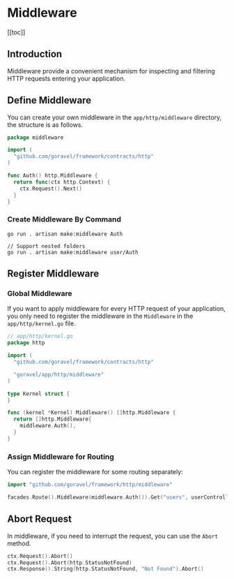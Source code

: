 # Middleware

[[toc]]

## Introduction

Middleware provide a convenient mechanism for inspecting and filtering HTTP requests entering your application.

## Define Middleware

You can create your own middleware in the `app/http/middleware` directory, the structure is as follows.

```go
package middleware

import (
  "github.com/goravel/framework/contracts/http"
)

func Auth() http.Middleware {
  return func(ctx http.Context) {
    ctx.Request().Next()
  }
}
```

### Create Middleware By Command

```
go run . artisan make:middleware Auth

// Support nested folders
go run . artisan make:middleware user/Auth
```

## Register Middleware

### Global Middleware

If you want to apply middleware for every HTTP request of your application, you only need to register the middleware in the `Middleware` in the `app/http/kernel.go` file.

```go
// app/http/kernel.go
package http

import (
  "github.com/goravel/framework/contracts/http"

  "goravel/app/http/middleware"
)

type Kernel struct {
}

func (kernel *Kernel) Middleware() []http.Middleware {
  return []http.Middleware{
    middleware.Auth(),
  }
}
```

### Assign Middleware for Routing

You can register the middleware for some routing separately:

```go
import "github.com/goravel/framework/http/middleware"

facades.Route().Middleware(middleware.Auth()).Get("users", userController.Show)
```

## Abort Request

In middleware, if you need to interrupt the request, you can use the `Abort` method.

```go
ctx.Request().Abort()
ctx.Request().Abort(http.StatusNotFound)
ctx.Response().String(http.StatusNotFound, "Not Found").Abort()
```
